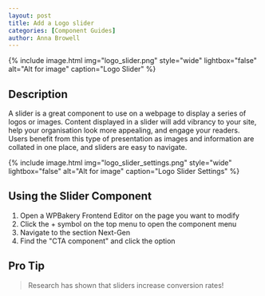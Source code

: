 ```yaml
---
layout: post
title: Add a Logo slider
categories: [Component Guides]
author: Anna Browell
---
```

{% include image.html img="logo_slider.png" style="wide" lightbox="false" alt="Alt for image" caption="Logo Slider" %}


## Description

A slider is a great component to use on a webpage to display a series of logos or images. Content displayed in a slider will add vibrancy to your site, help your organisation look more appealing, and engage your readers. Users benefit from this type of presentation as images and information are collated in one place, and sliders are easy to navigate.

{% include image.html img="logo_slider_settings.png" style="wide" lightbox="false" alt="Alt for image" caption="Logo Slider Settings" %}


## Using the Slider Component


1. Open a WPBakery Frontend Editor on the page you want to modify
2. Click the + symbol on the top menu to open the component menu
3. Navigate to the section Next-Gen
4. Find the "CTA component" and click the option


## Pro Tip
> Research has shown that sliders increase conversion rates!
